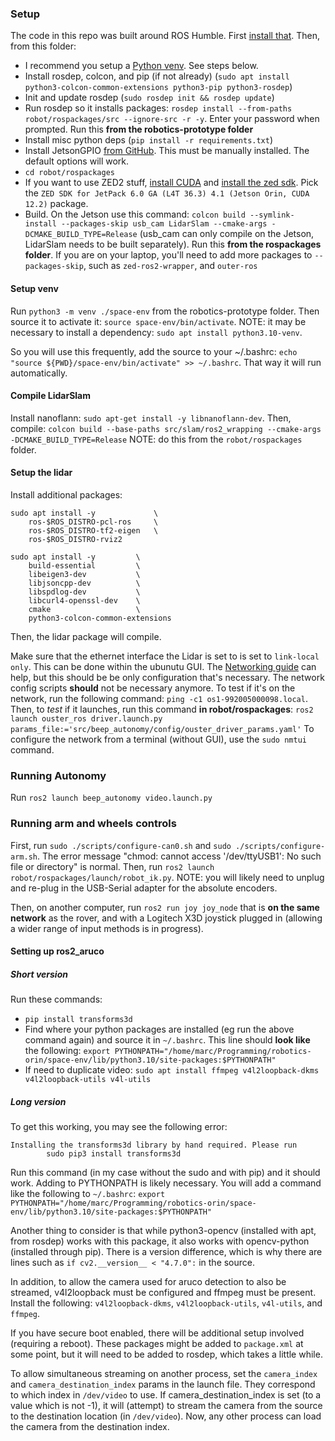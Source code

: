 ### Setup
The code in this repo was built around ROS Humble. First [install that](https://docs.ros.org/en/humble/Installation.html).
Then, from this folder:
- I recommend you setup a [Python venv](https://docs.python.org/3/library/venv.html). See steps below.
- Install rosdep, colcon, and pip (if not already) (`sudo apt install python3-colcon-common-extensions python3-pip python3-rosdep`)
- Init and update rosdep (`sudo rosdep init && rosdep update`)
- Run rosdep so it installs packages: `rosdep install --from-paths robot/rospackages/src --ignore-src -r -y`. Enter your password when prompted.
Run this **from the robotics-prototype folder**
- Install misc python deps (`pip install -r requirements.txt`)
- Install JetsonGPIO [from GitHub](https://github.com/pjueon/JetsonGPIO/blob/master/docs/installation_guide.md). This must be manually installed. The default options will work.
- `cd robot/rospackages`
- If you want to use ZED2 stuff, [install CUDA](https://developer.nvidia.com/cuda-downloads) and [install the zed sdk](https://www.stereolabs.com/en-ca/developers/release). Pick the
`ZED SDK for JetPack 6.0 GA (L4T 36.3) 4.1 (Jetson Orin, CUDA 12.2)` package.
- Build. On the Jetson use this command: `colcon build --symlink-install --packages-skip usb_cam LidarSlam --cmake-args -DCMAKE_BUILD_TYPE=Release` (usb_cam can only compile on the Jetson, LidarSlam needs to be built separately). Run this **from the rospackages folder**.
If you are on your laptop, you'll need to add more packages to `--packages-skip`, such as `zed-ros2-wrapper`, and 
`outer-ros`

#### Setup venv
Run `python3 -m venv ./space-env` from the robotics-prototype folder. Then source it to activate it: `source space-env/bin/activate`. NOTE: it may be necessary to install a dependency: `sudo apt install python3.10-venv`.

So you will use this frequently, add the source to your ~/.bashrc: `echo "source ${PWD}/space-env/bin/activate" >> ~/.bashrc`.
That way it will run automatically.

#### Compile LidarSlam
Install nanoflann: `sudo apt-get install -y libnanoflann-dev`. Then, compile:
`colcon build --base-paths src/slam/ros2_wrapping --cmake-args -DCMAKE_BUILD_TYPE=Release`
NOTE: do this from the `robot/rospackages` folder.

#### Setup the lidar
Install additional packages:
```
sudo apt install -y             \
    ros-$ROS_DISTRO-pcl-ros     \
    ros-$ROS_DISTRO-tf2-eigen   \
    ros-$ROS_DISTRO-rviz2
```
```
sudo apt install -y         \
    build-essential         \
    libeigen3-dev           \
    libjsoncpp-dev          \
    libspdlog-dev           \
    libcurl4-openssl-dev    \
    cmake                   \
    python3-colcon-common-extensions
```
Then, the lidar package will compile.


Make sure that the ethernet interface the Lidar is set to is set to `link-local only`. This can be done within the 
ubunutu GUI. The [Networking guide](https://static.ouster.dev/sensor-docs/image_route1/image_route2/networking_guide/networking_guide.html)
can help, but this should be be only configuration that's necessary. The network config scripts **should**
not be necessary anymore. To test if it's on the network, run the following command:
`ping -c1 os1-992005000098.local`. Then, to *test* if it launches, run this command **in robot/rospackages**:
`ros2 launch ouster_ros driver.launch.py  params_file:='src/beep_autonomy/config/ouster_driver_params.yaml'`
To configure the network from a terminal (without GUI), use the `sudo nmtui` command.

### Running Autonomy
Run `ros2 launch beep_autonomy video.launch.py`

### Running arm and wheels controls
First, run `sudo ./scripts/configure-can0.sh` and `sudo ./scripts/configure-arm.sh`. The 
error message "chmod: cannot access '/dev/ttyUSB1': No such file or directory" is normal.
Then, run `ros2 launch robot/rospackages/launch/robot_ik.py`. NOTE: you will likely
need to unplug and re-plug in the USB-Serial adapter for the absolute encoders.

Then, on another computer, run `ros2 run joy joy_node` that is **on the same network**
as the rover, and with a Logitech X3D joystick plugged in (allowing a wider range
of input methods is in progress).

#### Setting up ros2_aruco

##### Short version
Run these commands:
- `pip install transforms3d`
- Find where your python packages are installed (eg run the above command again) and source it in `~/.bashrc`. This line should
**look like** the following: `export PYTHONPATH="/home/marc/Programming/robotics-orin/space-env/lib/python3.10/site-packages:$PYTHONPATH"`
- If need to duplicate video: `sudo apt install ffmpeg v4l2loopback-dkms v4l2loopback-utils v4l-utils`

##### Long version
To get this working, you may see the following error:
```
Installing the transforms3d library by hand required. Please run
        sudo pip3 install transforms3d
```
Run this command (in my case without the sudo and with pip) and it should work.
Adding to PYTHONPATH is likely necessary. You will add a command like the following to `~/.bashrc`: 
`export PYTHONPATH="/home/marc/Programming/robotics-orin/space-env/lib/python3.10/site-packages:$PYTHONPATH"`

Another thing to consider is that while python3-opencv (installed with apt, from rosdep) works with
this package, it also works with opencv-python (installed through pip). There is a version difference,
which is why there are lines such as `if cv2.__version__ < "4.7.0":` in the source.

In addition, to allow the camera used for aruco detection to also be streamed, v4l2loopback must be configured
and ffmpeg must be present. Install the following: `v4l2loopback-dkms`, `v4l2loopback-utils`, `v4l-utils`, and `ffmpeg`.

If you have secure boot enabled, there will be additional setup involved (requiring a reboot). These packages might be added to `package.xml` 
at some point, but it will need to be added to rosdep, which takes a little while.

To allow simultaneous streaming on another process, set the `camera_index` and `camera_destination_index` params in the launch file.
They correspond to which index in `/dev/video` to use. If camera_destination_index is set (to a value which is not -1), it will
(attempt) to stream the camera from the source to the destination location (in `/dev/video`). Now, any other process can
load the camera from the destination index.